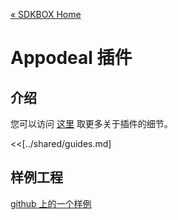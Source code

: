 [&#171; SDKBOX Home](http://sdkbox.com)

<h1>Appodeal 插件</h1>

## 介绍
您可以访问 [这里](http://www.cocos2d-x.org/sdkbox/appodeal) 取更多关于插件的细节。

<<[../shared/guides.md]


## 样例工程

[github 上的一个样例](https://github.com/sdkbox/sdkbox-sample-appodeal)
